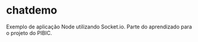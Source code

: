 # chatdemo
Exemplo de aplicação Node utilizando Socket.io. Parte do aprendizado para o projeto do PIBIC.
